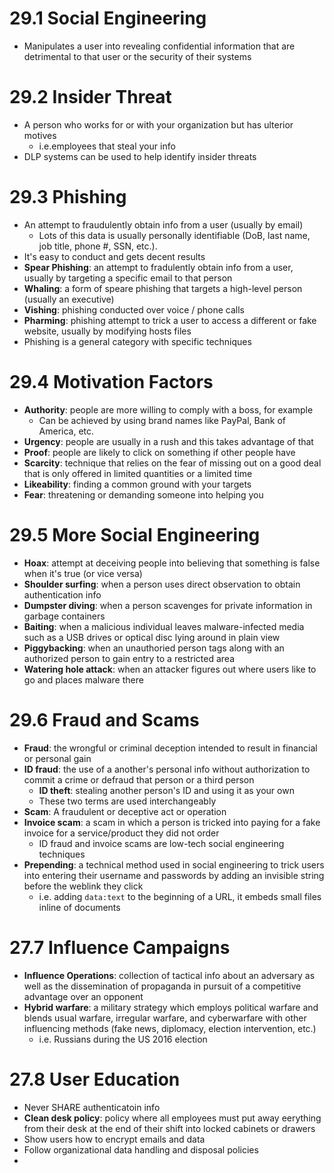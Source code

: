 # 29.1 Social Engineering
- Manipulates a user into revealing confidential information that are detrimental to that user or the security of their systems

# 29.2 Insider Threat
- A person who works for or with your organization but has ulterior motives
	- i.e.employees that steal your info
- DLP systems can be used to help identify insider threats

# 29.3 Phishing
- An attempt to fraudulently obtain info from a user (usually by email)
	- Lots of this data is usually personally identifiable (DoB, last name, job title, phone #, SSN, etc.).
- It's easy to conduct and gets decent results
- **Spear Phishing**: an attempt to fradulently obtain info from a user, usually by targeting a specific email to that person
- **Whaling**: a form of speare phishing that targets a high-level person (usually an executive)
- **Vishing**: phishing conducted over voice / phone calls
- **Pharming**: phishing attempt to trick a user to access a different or fake website, usually by modifying hosts files
- Phishing is a general category with specific techniques

# 29.4 Motivation Factors
- **Authority**: people are more willing to comply with a boss, for example
	- Can be achieved by using brand names like PayPal, Bank of America, etc.
- **Urgency**: people are usually in a rush and this takes advantage of that
- **Proof**: people are likely to click on something if other people have
- **Scarcity**: technique that relies on the fear of missing out on a good deal that is only offered in limited quantities or a limited time
- **Likeability**: finding a common ground with your targets
- **Fear**: threatening or demanding someone into helping you

# 29.5 More Social Engineering
- **Hoax**: attempt at deceiving people into believing that something is false when it's true (or vice versa)
- **Shoulder surfing**: when a person uses direct observation to obtain authentication info
- **Dumpster diving**: when a person scavenges for private information in garbage containers
- **Baiting**: when a malicious individual leaves malware-infected media such as a USB drives or optical disc lying around in plain view
- **Piggybacking**: when an unauthoried person tags along with an authorized person to gain entry to a restricted area
- **Watering hole attack**: when an attacker figures out where users like to go and places malware there

# 29.6 Fraud and Scams
- **Fraud**: the wrongful or criminal deception intended to result in financial or personal gain
- **ID fraud**: the use of a another's personal info without authorization to commit a crime or defraud that person or a third person
	- **ID theft**: stealing another person's ID and using it as your own
	- These two terms are used interchangeably
- **Scam**: A fraudulent or deceptive act or operation
- **Invoice scam**: a scam in which a person is tricked into paying for a fake invoice for a service/product they did not order
	- ID fraud and invoice scams are low-tech social engineering techniques
- **Prepending**: a technical method used in social engineering to trick users into entering their username and passwords by adding an invisible string before the weblink they click
	- i.e. adding `data:text` to the beginning of a URL, it embeds small files inline of documents

# 27.7 Influence Campaigns
- **Influence Operations**: collection of tactical info about an adversary as well as the dissemination of propaganda in pursuit of a competitive advantage over an opponent
- **Hybrid warfare**: a military strategy which employs political warfare and blends usual warfare, irregular warfare, and cyberwarfare with other influencing methods (fake news, diplomacy, election intervention, etc.)
	- i.e. Russians during the US 2016 election

# 27.8 User Education
- Never SHARE authenticatoin info
- **Clean desk policy**: policy where all employees must put away eerything from their desk at the end of their shift into locked cabinets or drawers
- Show users how to encrypt emails and data
- Follow organizational data handling and disposal policies
- 